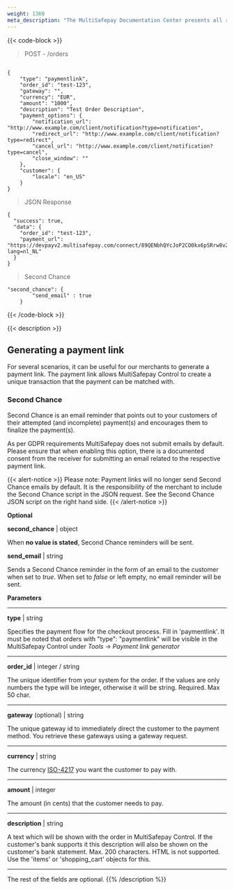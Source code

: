 ```yaml
---
weight: 1360
meta_description: "The MultiSafepay Documentation Center presents all relevant information about our Plugins and API. You can also find support pages for Payment Methods, Tools and General Questions as well as the contact details of our Support and Integration Teams."
---
```

{{< code-block >}}
> POST - /orders

```shell

{
    "type": "paymentlink",
    "order_id": "test-123",
    "gateway": "",
    "currency": "EUR",
    "amount": "1000",
    "description": "Test Order Description",
    "payment_options": {
        "notification_url": "http://www.example.com/client/notification?type=notification",
        "redirect_url": "http://www.example.com/client/notification?type=redirect",
        "cancel_url": "http://www.example.com/client/notification?type=cancel",
        "close_window": ""
    },
    "customer": {
        "locale": "en_US"
    }
}
```

> JSON Response


```shell 
{
  "success": true,
  "data": {
    "order_id": "test-123",
    "payment_url": "https://devpayv2.multisafepay.com/connect/89QENbhQYcJoP2CO0kx6pSRrw8v2JFnTynr/?lang=nl_NL"
  }
}
```
> Second Chance 

```shell 
"second_chance": {
        "send_email" : true
    }
```
{{< /code-block >}}

{{< description >}}
## Generating a payment link

For several scenarios, it can be useful for our merchants to generate a payment link. The payment link allows MultiSafepay Control to create a unique transaction that the payment can be matched with.

### Second Chance

Second Chance is an email reminder that points out to your customers of their attempted (and incomplete) payment(s) and encourages them to finalize the payment(s).

As per GDPR requirements MultiSafepay does not submit emails by default. Please ensure that when enabling this option, there is a documented consent from the receiver for submitting an email related to the respective payment link.

{{< alert-notice >}} Please note: Payment links will no longer send Second Chance emails by default. It is the responsibility of the merchant to include the Second Chance script in the JSON request. See the Second Chance JSON script on the right hand side. {{< /alert-notice >}}

__Optional__

__second_chance__ | object

When __no value is stated__, Second Chance reminders will be sent.


__send_email__ | string

Sends a Second Chance reminder in the form of an email to the customer when set to _true_. When set to _false_ or left empty, no email reminder will be sent.

**Parameters**

----------------
__type__ | string

Specifies the payment flow for the checkout process. Fill in 'paymentlink'. It must be noted that orders with "type": "paymentlink" will be visible in the MultiSafepay Control under _Tools_ -> _Payment link generator_


----------------
__order_id__ | integer / string

The unique identifier from your system for the order. If the values are only numbers the type will be integer, otherwise it will be string.  Required. Max 50 char.  

----------------
__gateway__ (optional) | string 

The unique gateway id to immediately direct the customer to the payment method. You retrieve these gateways using a gateway request.

----------------
__currency__ | string

The currency [ISO-4217](https://www.iso.org/iso-4217-currency-codes.html) you want the customer to pay with. 

----------------
__amount__ | integer

The amount (in cents) that the customer needs to pay.

----------------
__description__ | string

A text which will be shown with the order in MultiSafepay Control. If the customer's bank supports it this description will also be shown on the customer's bank statement. Max. 200 characters. HTML is not supported. Use the 'items' or 'shopping_cart' objects for this.



----------------

The rest of the fields are optional.
{{% /description %}}